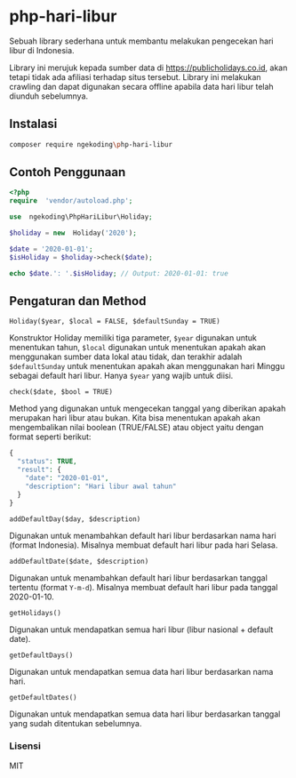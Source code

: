 # php-hari-libur

Sebuah library sederhana untuk membantu melakukan pengecekan hari libur di Indonesia.

Library ini merujuk kepada sumber data di https://publicholidays.co.id, akan tetapi tidak ada afiliasi terhadap situs tersebut. Library ini melakukan crawling dan dapat digunakan secara offline apabila data hari libur telah diunduh sebelumnya.

## Instalasi

```bash
composer require ngekoding\php-hari-libur
```

## Contoh Penggunaan

```php
<?php
require  'vendor/autoload.php';

use  ngekoding\PhpHariLibur\Holiday;

$holiday = new  Holiday('2020');

$date = '2020-01-01';
$isHoliday = $holiday->check($date);

echo $date.': '.$isHoliday; // Output: 2020-01-01: true
```

## Pengaturan dan Method

`Holiday($year, $local = FALSE, $defaultSunday = TRUE)`

Konstruktor Holiday memiliki tiga parameter, `$year` digunakan untuk menentukan tahun, `$local` digunakan untuk menentukan apakah akan menggunakan sumber data lokal atau tidak, dan terakhir adalah `$defaultSunday` untuk menentukan apakah akan menggunakan hari Minggu sebagai default hari libur. Hanya `$year` yang wajib untuk diisi.

`check($date, $bool = TRUE)`

Method yang digunakan untuk mengecekan tanggal yang diberikan apakah merupakan hari libur atau bukan. Kita bisa menentukan apakah akan mengembalikan nilai boolean (TRUE/FALSE) atau object yaitu dengan format seperti berikut:

```php
{
  "status": TRUE,
  "result": {
    "date": "2020-01-01",
    "description": "Hari libur awal tahun"
  }
}
```

`addDefaultDay($day, $description)`

Digunakan untuk menambahkan default hari libur berdasarkan nama hari (format Indonesia). Misalnya membuat default hari libur pada hari Selasa.

`addDefaultDate($date, $description)`

Digunakan untuk menambahkan default hari libur berdasarkan tanggal tertentu (format `Y-m-d`). Misalnya membuat default hari libur pada tanggal 2020-01-10.

`getHolidays()`

Digunakan untuk mendapatkan semua hari libur (libur nasional + default date).

`getDefaultDays()`

Digunakan untuk mendapatkan semua data hari libur berdasarkan nama hari.

`getDefaultDates()`

Digunakan untuk mendapatkan semua data hari libur berdasarkan tanggal yang sudah ditentukan sebelumnya.

### Lisensi

MIT
